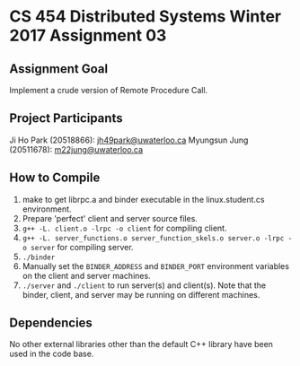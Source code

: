 # CS 454 Distributed Systems Winter 2017 Assignment 03

## Assignment Goal
Implement a crude version of Remote Procedure Call. 

## Project Participants

Ji Ho Park (20518866): jh49park@uwaterloo.ca
Myungsun Jung (20511678): m22jung@uwaterloo.ca

## How to Compile

1. make to get librpc.a and binder executable in the linux.student.cs environment.
2. Prepare 'perfect' client and server source files.
3. `g++ -L. client.o -lrpc -o client` for compiling client.
4. `g++ -L. server_functions.o server_function_skels.o server.o -lrpc -o server` for compiling server.
5. `./binder`
6. Manually set the `BINDER_ADDRESS` and `BINDER_PORT` environment variables on the client and server machines.
7. `./server` and `./client` to run server(s) and client(s). Note that the binder, client, and server may be running on different machines.

## Dependencies

No other external libraries other than the default C++ library have been used in the code base.
